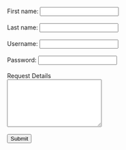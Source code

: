 <!DOCTYPE html>
<html>
<head>
   <title>FORM VALIDATION ACTIVITY 03 </title>
</head><!DOCTYPE html>
<html>
<head>
   <title></title>
</head>
<body>
<form action="/action_page.php">
  <label for="firstName">First name:</label>
<input type="text" id="firstName" name="firstName"><br><br>
<label for="lastName">Last name:</label>
<input type="text" id="lastName" name="lastName"><br><br>
  <label for="username">Username:</label>
<input type="text" id="username" name="username"><br><br>
  <label for="password">Password:</label>
<input type="password" id="password" name="password"><br><br>
  <label for="freeform">Request Details <b></label>
<br>
<textarea id="freeform" name="freeform" rows="7" cols="25">
</textarea><br><br>
  <input type="submit" value="Submit">
</form>

</body>
</html>
         
